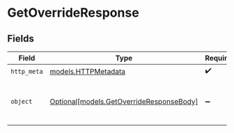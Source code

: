 # GetOverrideResponse


## Fields

| Field                                                                            | Type                                                                             | Required                                                                         | Description                                                                      |
| -------------------------------------------------------------------------------- | -------------------------------------------------------------------------------- | -------------------------------------------------------------------------------- | -------------------------------------------------------------------------------- |
| `http_meta`                                                                      | [models.HTTPMetadata](../models/httpmetadata.md)                                 | :heavy_check_mark:                                                               | N/A                                                                              |
| `object`                                                                         | [Optional[models.GetOverrideResponseBody]](../models/getoverrideresponsebody.md) | :heavy_minus_sign:                                                               | Details of the override for the given identifier                                 |